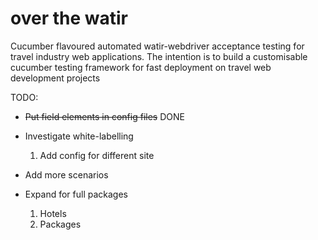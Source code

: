 over the watir
==============

Cucumber flavoured automated watir-webdriver acceptance testing for travel industry web applications. 
The intention is to build a customisable cucumber testing framework for fast deployment on travel web development projects


TODO:
 
* ~~Put field elements in config files~~ DONE

* Investigate white-labelling
  1. Add config for different site

* Add more scenarios

* Expand for full packages
  1. Hotels
  1. Packages